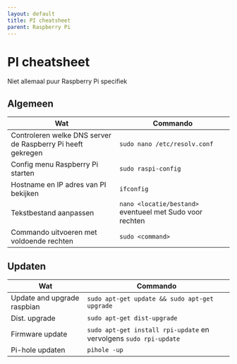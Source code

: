 ```yaml
---
layout: default
title: PI cheatsheet
parent: Raspberry Pi
---
```


# PI cheatsheet

Niet allemaal puur Raspberry Pi specifiek

## Algemeen

|Wat|Commando|
|-----|------------------|
|Controleren welke DNS server de Raspberry Pi heeft gekregen|`sudo nano /etc/resolv.conf`|
|Config menu Raspberry Pi starten|`sudo raspi-config`|
|Hostname en IP adres van PI bekijken|`ifconfig`|
|Tekstbestand aanpassen|`nano <locatie/bestand>` eventueel met Sudo voor rechten|
|Commando uitvoeren met voldoende rechten|`sudo <command>`


## Updaten

|Wat|Commando|
|-----|------------------|
|Update and upgrade raspbian|`sudo apt-get update && sudo apt-get upgrade`|
|Dist. upgrade|`sudo apt-get dist-upgrade`|
|Firmware update|`sudo apt-get install rpi-update` en vervolgens `sudo rpi-update`|
|Pi-hole updaten|`pihole -up`|
